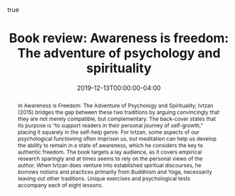 ---
title: "Book review: Awareness is freedom: The adventure of psychology and spirituality"

# Publication name and optional abbreviated publication name.
publication: "*Frontiers in Psychology*, *10*(2814). https://doi.org/10.3389/fpsyg.2019.02814"
#publication_short: 

authors:
- Rémi Thériault

publication_types:
- "2"

featured: true

date: "2019-12-13T00:00:00-04:00"

# doi: "10.3389/fpsyg.2019.02814"

external_link: "https://www.frontiersin.org/articles/10.3389/fpsyg.2019.02814/full"

links: 
# - name: Full Article
#   url: "https://www.frontiersin.org/articles/10.3389/fpsyg.2019.02814/full"
 - name: Stats Altmetric
   url: "https://www.altmetric.com/details/74237696"

abstract: "In Awareness is Freedom: The Adventure of Psychology and Spirituality, Ivtzan (2015) bridges the gap between these two traditions by arguing convincingly that they are not merely compatible, but complementary. The back-cover states that its purpose is “to support readers in their personal journey of self-growth,” placing it squarely in the self-help genre. For Ivtzan, some aspects of our psychological functioning often imprison us, but meditation can help us develop the ability to remain in a state of awareness, which he considers the key to authentic freedom. The book targets a lay audience, as it covers empirical research sparingly and at times seems to rely on the personal views of the author. When Ivtzan does venture into established spiritual discourses, he borrows notions and practices primarily from Buddhism and Yoga, necessarily leaving out other traditions. Unique exercises and psychological tests accompany each of eight lessons."


# ####################################################################


# Featured image
# To use, add an image named `featured.jpg/png` to your page's folder. 
# image:
#  caption: 'Image credit: [**Unsplash**](https://unsplash.com/photos/s9CC2SKySJM)'
#  focal_point: ""
#  preview_only: false

# Associated Projects (optional).
#   Associate this publication with one or more of your projects.
#   Simply enter your project's folder or file name without extension.
#   E.g. `internal-project` references `content/project/internal-project/index.md`.
#   Otherwise, set `projects: []`.
# projects:
# - internal-project

# Slides (optional).
#   Associate this publication with Markdown slides.
#   Simply enter your slide deck's filename without extension.
#   E.g. `slides: "example"` references `content/slides/example/index.md`.
#   Otherwise, set `slides: ""`.
slides: example

math: true

# Summary. An optional shortened abstract.
# summary: Lorem ipsum dolor sit amet, consectetur adipiscing elit. Duis posuere tellus ac convallis placerat. Proin tincidunt magna sed ex sollicitudin condimentum.

tags: []

#url_code: '#'
#url_dataset: '#'
#url_pdf: 
#url_poster: '#'
#url_preprint: '#'
#url_project: ""
#url_slides: '#'
#url_source: '#'
#url_video: '#'
---